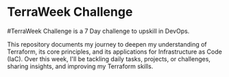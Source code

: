 # TerraWeek Challenge

#TerraWeek Challenge is a 7 Day challenge to upskill in DevOps.

This repository documents my journey to deepen my understanding of Terraform, its core principles, and its applications for Infrastructure as Code (IaC). Over this week, I'll be tackling daily tasks, projects, or challenges, sharing insights, and improving my Terraform skills.

